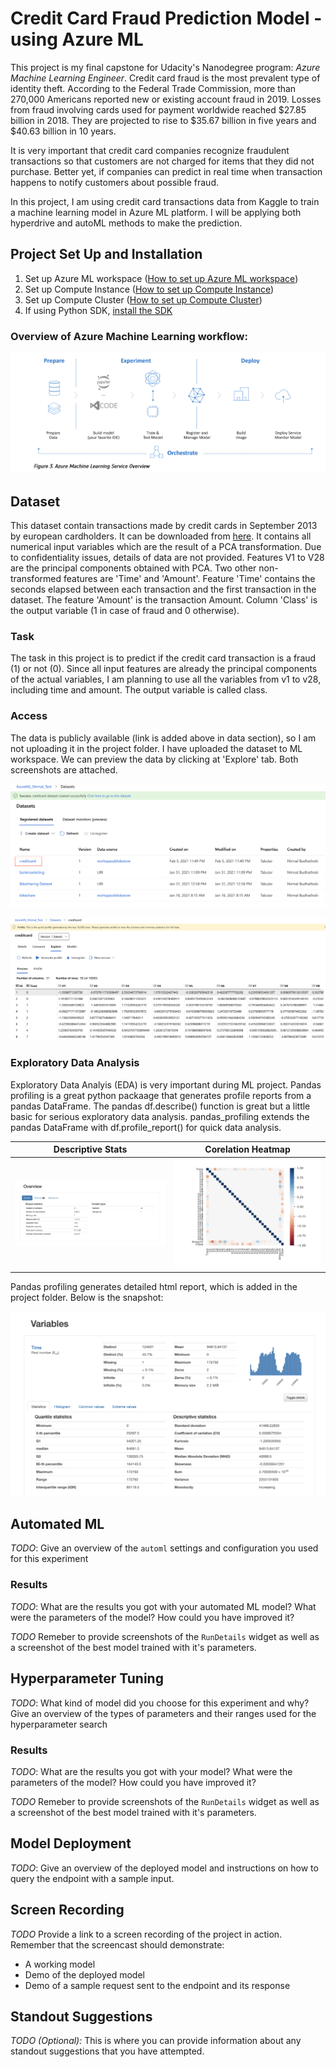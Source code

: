 # Credit Card Fraud Prediction Model - using Azure ML
This project is my final capstone for Udacity's Nanodegree program: *Azure Machine Learning Engineer*. Credit card fraud is the most prevalent type of identity theft. According to the Federal Trade Commission, more than 270,000 Americans reported new or existing account fraud in 2019. Losses from fraud involving cards used for payment worldwide reached $27.85 billion in 2018. They are projected to rise to $35.67 billion in five years and $40.63 billion in 10 years. 

It is very important that credit card companies recognize fraudulent transactions so that customers are not charged for items that they did not purchase. Better yet, if companies can predict in real time when transaction happens to notify customers about possible fraud.

In this project, I am using credit card transactions data from Kaggle to train a machine learning model in Azure ML platform. I will be applying both hyperdrive and autoML methods to make the prediction.

## Project Set Up and Installation
1. Set up Azure ML workspace ([How to set up Azure ML workspace](https://docs.microsoft.com/en-us/azure/machine-learning/how-to-manage-workspace?tabs=azure-portal))
2. Set up Compute Instance ([How to set up Compute Instance](https://docs.microsoft.com/en-us/azure/machine-learning/how-to-create-manage-compute-instance?tabs=python))
3. Set up Compute Cluster ([How to set up Compute Cluster](https://docs.microsoft.com/en-us/azure/machine-learning/how-to-create-attach-compute-cluster?tabs=python))
4. If using Python SDK, [install the SDK](https://docs.microsoft.com/en-us/python/api/overview/azure/ml/install?preserve-view=true&view=azure-ml-py)

### Overview of Azure Machine Learning workflow:

<kbd><img src= "./images/azureml_overview.png"> </kbd> <br/> 

## Dataset
This dataset contain transactions made by credit cards in September 2013 by european cardholders. It can be downloaded from [here](https://www.kaggle.com/mlg-ulb/creditcardfraud). It contains all numerical input variables which are the result of a PCA transformation. Due to confidentiality issues, details of data are not provided. Features V1 to V28 are the principal components obtained with PCA. Two other non-transformed features are 'Time' and 'Amount'. Feature 'Time' contains the seconds elapsed between each transaction and the first transaction in the dataset. The feature 'Amount' is the transaction Amount. Column 'Class' is the output variable (1 in case of fraud and 0 otherwise).

### Task
The task in this project is to predict if the credit card transaction is a fraud (1) or not (0). Since all input features are already the principal components of the actual variables, I am planning to use all the variables from v1 to v28, including time and amount. The output variable is called class.

### Access
The data is publicly available (link is added above in data section), so I am not uploading it in the project folder. I have uploaded the dataset to ML workspace. We can preview the data by clicking at 'Explore' tab. Both screenshots are attached. <br/>

<kbd><img src= "./images/dataset_uploaded.png"> </kbd> <br/>

<kbd><img src= "./images/data_preview.png"> </kbd> <br/>

### Exploratory Data Analysis
Exploratory Data Analyis (EDA) is very important during ML project. Pandas profiling is a great python packaage that generates profile reports from a pandas DataFrame. The pandas df.describe() function is great but a little basic for serious exploratory data analysis. pandas_profiling extends the pandas DataFrame with df.profile_report() for quick data analysis.

| **Descriptive Stats**| **Corelation Heatmap** |
| ------- | ------ | 
| <kbd><img src= "./images/data_stats.png"> </kbd> <br/> |  <kbd><img src= "./images/corelation.png"> </kbd> <br/>| 

Pandas profiling generates detailed html report, which is added in the project folder. Below is the snapshot:

<kbd><img src= "./images/eda_profiling.png"> </kbd> <br/> 

## Automated ML
*TODO*: Give an overview of the `automl` settings and configuration you used for this experiment

### Results
*TODO*: What are the results you got with your automated ML model? What were the parameters of the model? How could you have improved it?

*TODO* Remeber to provide screenshots of the `RunDetails` widget as well as a screenshot of the best model trained with it's parameters.

## Hyperparameter Tuning
*TODO*: What kind of model did you choose for this experiment and why? Give an overview of the types of parameters and their ranges used for the hyperparameter search


### Results
*TODO*: What are the results you got with your model? What were the parameters of the model? How could you have improved it?

*TODO* Remeber to provide screenshots of the `RunDetails` widget as well as a screenshot of the best model trained with it's parameters.

## Model Deployment
*TODO*: Give an overview of the deployed model and instructions on how to query the endpoint with a sample input.

## Screen Recording
*TODO* Provide a link to a screen recording of the project in action. Remember that the screencast should demonstrate:
- A working model
- Demo of the deployed  model
- Demo of a sample request sent to the endpoint and its response

## Standout Suggestions
*TODO (Optional):* This is where you can provide information about any standout suggestions that you have attempted.
